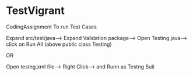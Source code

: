 # TestVigrant
CodingAssignment
To run Test Cases

Expand src/test/java--> Expand Validation package--> Open Testing.java--> click on Run All (above public class Testing)

OR

Open testng.xml file--> Right Click--> and Runn as Testng Suit
